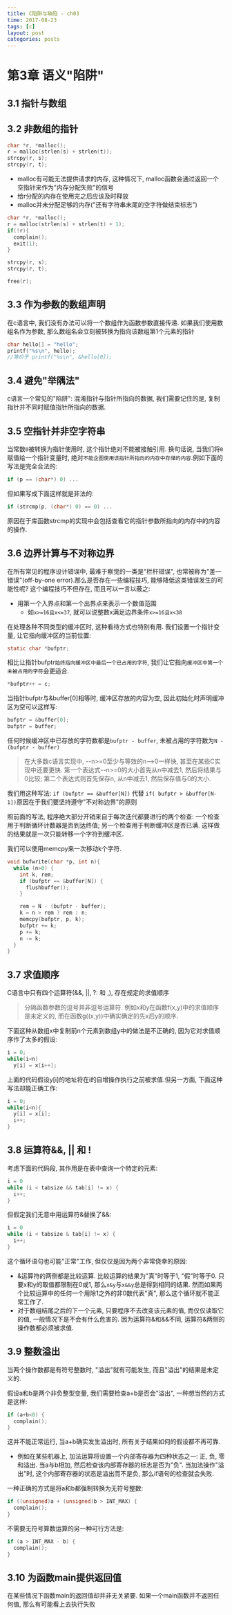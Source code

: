 ```yaml
---
title: C陷阱与缺陷 - ch03
time: 2017-08-23
tags: [c]
layout: post
categories: posts
---
```


# 第3章 语义"陷阱"


## 3.1 指针与数组
## 3.2 非数组的指针

``` c
char *r, *malloc();
r = malloc(strlen(s) + strlen(t));
strcpy(r, s);
strcpy(r, t);
```
* malloc有可能无法提供请求的内存, 这种情况下, malloc函数会通过返回一个空指针来作为"内存分配失败"的信号
* 给r分配的内存在使用完之后应该及时释放
* malloc并未分配足够的内存("还有字符串末尾的空字符做结束标志")
``` c
char *r, *malloc();
r = malloc(strlen(s) + strlen(t) + 1);
if(!r){
  complain();
  exit(1);
}

strcpy(r, s);
strcpy(r, t);

free(r);
```
## 3.3 作为参数的数组声明

在c语言中, 我们没有办法可以将一个数组作为函数参数直接传递. 如果我们使用数组名作为参数, 那么数组名会立刻被转换为指向该数组第1个元素的指针

``` c
char hello[] = "hello";
printf("%s\n", hello);
//等价于 printf("%s\n", &hello[0]);
```

## 3.4 避免"举隅法"

c语言一个常见的"陷阱": 混淆指针与指针所指向的数据, 我们需要记住的是, 复制指针并不同时赋值指针所指向的数据.

## 3.5 空指针并非空字符串

当常数`0`被转换为指针使用时, 这个指针绝对不能被接触引用. 换句话说, 当我们将`0`赋值给一个指针变量时, 绝对`不能企图使用该指针所指向的内存中存储的内容`.例如下面的写法是完全合法的:
```c
if (p == (char*) 0) ...
```
但如果写成下面这样就是非法的:
``` c
if (strcmp(p, (char*) 0) == 0) ...
```
原因在于库函数strcmp的实现中会包括查看它的指针参数所指向的内存中的内容的操作.

## 3.6 边界计算与不对称边界

在所有常见的程序设计错误中, 最难于察觉的一类是"栏杆错误", 也常被称为"差一错误"(off-by-one error).那么是否存在一些编程技巧, 能够降低这类错误发生的可能性呢? 这个编程技巧不但存在, 而且可以一言以蔽之:
* 用第一个入界点和第一个出界点来表示一个数值范围
  * 如`x>=16且x<=37`, 就可以说整数x满足边界条件`x>=16且x<38`

在处理各种不同类型的缓冲区时, 这种看待方式也特别有用. 我们设置一个指针变量, 让它指向缓冲区的当前位置:
``` c
static char *bufptr;
```
相比让指针bufptr`始终指向缓冲区中最后一个已占用的字符`, 我们让它指向`缓冲区中第一个未被占用的字符`会更适合.
``` c
*bufptr++ = c;
```
当指针bufptr与&buffer[0]相等时, 缓冲区存放的内容为空, 因此初始化时声明缓冲区为空可以这样写:
``` c
bufptr = &buffer[0];
bufptr = buffer;
```
任何时候缓冲区中已存放的字符数都是`bufptr - buffer`, 未被占用的字符数为`N - (bufptr - buffer)`

> 在大多数c语言实现中, --n>=0至少与等效的n-->0一样快, 甚至在某些C实现中还要更快. 第一个表达式--n>=0的大小首先从n中减去1, 然后将结果与0比较; 第二个表达式则首先保存n, 从n中减去1, 然后保存值与0的大小.

我们用这种写法: `if (bufptr == &buffer[N])` 代替 `if( bufptr > &buffer[N-1])`原因在于我们要坚持遵守"不对称边界"的原则

照前面的写法, 程序绝大部分开销来自于每次迭代都要进行的两个检查: 一个检查用于判断循环计数器是否到达终值; 另一个检查用于判断缓冲区是否已满. 这样做的结果就是一次只能转移一个字符到缓冲区.

我们可以使用memcpy来一次移动k个字符.
```c
void bufwrite(char *p, int n){
  while (n>0) {
    int k, rem;
    if (bufptr == &buffer[N]) {
      flushbuffer();
    }

    rem = N - (bufptr - buffer);
    k = n > rem ? rem : n;
    memcpy(bufptr, p, k);
    bufptr += k;
    p += k;
    n -= k;
  }
}
```

## 3.7 求值顺序

C语言中只有四个运算符(&&, ||, ?: 和 ,), 存在规定的求值顺序

> 分隔函数参数的逗号并非逗号运算符. 例如x和y在函数f(x,y)中的求值顺序是未定义的, 而在函数g((x,y))中确实确定的先x后y的顺序.

下面这种从数组x中复制前n个元素到数组y中的做法是不正确的, 因为它对求值顺序作了太多的假设:

``` c
i = 0;
while(i<n)
  y[i] = x[i++];
```

上面的代码假设y[i]的地址将在i的自增操作执行之前被求值.但另一方面, 下面这种写法却能正确工作:

``` c
i = 0;
while(i<n){
  y[i] = x[i];
  i++;
}
```

## 3.8 运算符&&, || 和 !

考虑下面的代码段, 其作用是在表中查询一个特定的元素:
``` c
i = 0
while (i < tabsize && tab[i] != x) {
  i++;
}
```
但假定我们无意中用运算符&替换了&&:
``` c
i = 0
while (i < tabsize & tab[i] != x) {
  i++;
}
```
这个循环语句也可能"正常"工作, 但仅仅是因为两个非常侥幸的原因:
* &运算符的两侧都是比较运算. 比较运算的结果为"真"时等于1, "假"时等于0. 只要x和y的取值都限制在0或1, 那么`x&y`与`x&&y`总是得到相同的结果. 然而如果两个比较运算中的任何一个用除1之外的非0数代表"真", 那么这个循环就不能正常工作了.
* 对于数组结尾之后的下一个元素, 只要程序不去改变该元素的值, 而仅仅读取它的值, 一般情况下是不会有什么危害的. 因为运算符&和&&不同, 运算符&两侧的操作数都必须被求值.

## 3.9 整数溢出

当两个操作数都是有符号整数时, "溢出"就有可能发生, 而且"溢出"的结果是未定义的.

假设a和b是两个非负整型变量, 我们需要检查a+b是否会"溢出", 一种想当然的方式是这样:

``` c
if (a+b<0) {
  complain();
}
```
这并不能正常运行, 当a+b确实发生溢出时, 所有关于结果如何的假设都不再可靠.
* 例如在某些机器上, 加法运算将设置一个内部寄存器为四种状态之一: 正, 负, 零和溢出. 当a与b相加, 然后检查该内部寄存器的标志是否为"负". 当加法操作"溢出"时, 这个内部寄存器的状态是溢出而不是负, 那么if语句的检查就会失败.

一种正确的方式是将a和b都强制转换为无符号整数:
``` c
if ((unsigned)a + (unsigned)b > INT_MAX) {
  complain();
}
```

不需要无符号算数运算的另一种可行方法是:
```c
if (a > INT_MAX - b) {
  complain();
}
```

## 3.10 为函数main提供返回值

在某些情况下函数main的返回值却并非无关紧要. 如果一个main函数并不返回任何值, 那么有可能看上去执行失败
